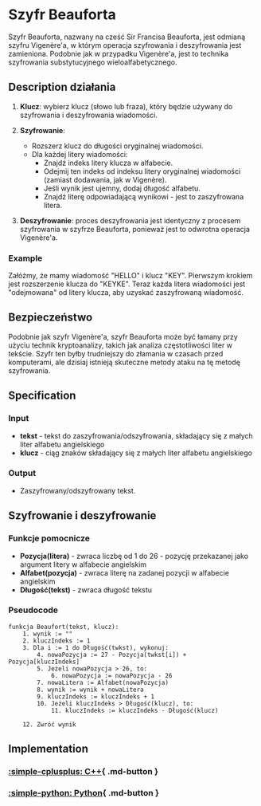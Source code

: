 # Szyfr Beauforta

Szyfr Beauforta, nazwany na cześć Sir Francisa Beauforta, jest odmianą szyfru Vigenère'a, w którym operacja szyfrowania i deszyfrowania jest zamieniona. Podobnie jak w przypadku Vigenère'a, jest to technika szyfrowania substytucyjnego wieloalfabetycznego.

## Description działania

1. **Klucz**: wybierz klucz (słowo lub fraza), który będzie używany do szyfrowania i deszyfrowania wiadomości.

1. **Szyfrowanie**:
   - Rozszerz klucz do długości oryginalnej wiadomości.
   - Dla każdej litery wiadomości:
     - Znajdź indeks litery klucza w alfabecie.
     - Odejmij ten indeks od indeksu litery oryginalnej wiadomości (zamiast dodawania, jak w Vigenère).
     - Jeśli wynik jest ujemny, dodaj długość alfabetu.
     - Znajdź literę odpowiadającą wynikowi - jest to zaszyfrowana litera.

2. **Deszyfrowanie**: proces deszyfrowania jest identyczny z procesem szyfrowania w szyfrze Beauforta, ponieważ jest to odwrotna operacja Vigenère'a.

### Example

Załóżmy, że mamy wiadomość "HELLO" i klucz "KEY". Pierwszym krokiem jest rozszerzenie klucza do "KEYKE". Teraz każda litera wiadomości jest "odejmowana" od litery klucza, aby uzyskać zaszyfrowaną wiadomość.

## Bezpieczeństwo

Podobnie jak szyfr Vigenère'a, szyfr Beauforta może być łamany przy użyciu technik kryptoanalizy, takich jak analiza częstotliwości liter w tekście. Szyfr ten byłby trudniejszy do złamania w czasach przed komputerami, ale dzisiaj istnieją skuteczne metody ataku na tę metodę szyfrowania. 

## Specification

### Input

- **tekst** - tekst do zaszyfrowania/odszyfrowania, składający się z małych liter alfabetu angielskiego
- **klucz** - ciąg znaków składający się z małych liter alfabetu angielskiego

### Output

- Zaszyfrowany/odszyfrowany tekst.

## Szyfrowanie i deszyfrowanie

### Funkcje pomocnicze

- **Pozycja(litera)** - zwraca liczbę od $1$ do $26$ - pozycję przekazanej jako argument litery w alfabecie angielskim
- **Alfabet(pozycja)** - zwraca literę na zadanej pozycji w alfabecie angielskim
- **Długość(tekst)** - zwraca długość tekstu

### Pseudocode

```
funkcja Beaufort(tekst, klucz):
    1. wynik := ""
    2. kluczIndeks := 1
    3. Dla i := 1 do Długość(twkst), wykonuj:
        4. nowaPozycja := 27 - Pozycja(twkst[i]) + Pozycja[kluczIndeks]
        5. Jeżeli nowaPozycja > 26, to:
            6. nowaPozycja := nowaPozycja - 26
        7. nowaLitera := Alfabet(nowaPozycja)
        8. wynik := wynik + nowaLitera
        9. kluczIndeks := kluczIndeks + 1
        10. Jeżeli kluczIndeks > Długość(klucz), to:
            11. kluczIndeks := kluczIndeks - Długość(klucz)

    12. Zwróć wynik 
```

## Implementation

### [:simple-cplusplus: C++](../../../programming/c++/algorithms/cryptography/beaufort.md){ .md-button }

### [:simple-python: Python](../../../programming/python/algorithms/cryptography/beaufort.md){ .md-button }
